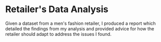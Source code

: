 # Retailer's Data Analysis 

Given a dataset from a men's fashion retailer, I produced a report which detailed the findings from my analysis and provided advice for how the retailer should adapt to address the issues I found.
